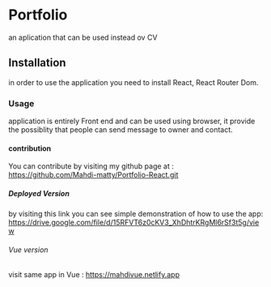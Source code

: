 # Portfolio
an aplication that can be used instead ov CV

## Installation
in order to use the application you need to install React, React Router Dom.

### Usage
application is entirely Front end and can be used using browser, it provide the possiblity that people can send message to owner and contact.


#### contribution
You can contribute by visiting my github page at : https://github.com/Mahdi-matty/Portfolio-React.git

##### Deployed Version
by visiting this link you can see simple demonstration of how to use the app: https://drive.google.com/file/d/15RFVT6z0cKV3_XhDhtrKRgMl6rSf3t5g/view

###### Vue version
visit same app in Vue :   https://mahdivue.netlify.app

